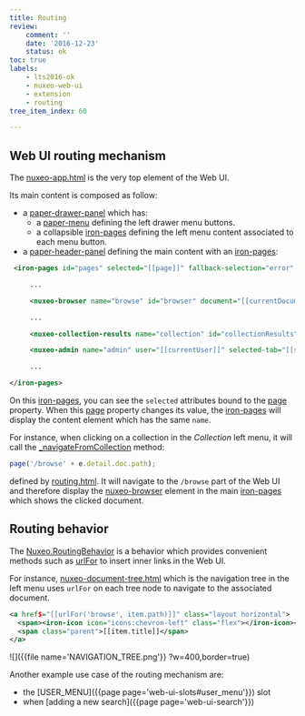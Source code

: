 ```yaml
---
title: Routing
review:
    comment: ''
    date: '2016-12-23'
    status: ok
toc: true
labels:
    - lts2016-ok
    - nuxeo-web-ui
    - extension
    - routing
tree_item_index: 60

---
```

## Web UI routing mechanism

The [nuxeo-app.html](https://github.com/nuxeo/nuxeo-web-ui/blob/0.8/elements/nuxeo-app/nuxeo-app.html#L34) is the very top element of the Web UI.

Its main content is composed as follow:
 - a [paper-drawer-panel](https://github.com/nuxeo/nuxeo-web-ui/blob/0.8/elements/nuxeo-app/nuxeo-app.html#L307) which has:
   - a [paper-menu](https://github.com/nuxeo/nuxeo-web-ui/blob/0.8/elements/nuxeo-app/nuxeo-app.html#L317) defining the left drawer menu buttons.
   - a collapsible [iron-pages](https://github.com/nuxeo/nuxeo-web-ui/blob/0.8/elements/nuxeo-app/nuxeo-app.html#L336) defining the left menu content associated to each menu button.
 - a [paper-header-panel](https://github.com/nuxeo/nuxeo-web-ui/blob/0.8/elements/nuxeo-app/nuxeo-app.html#L426) defining the main content with an [iron-pages](https://github.com/nuxeo/nuxeo-web-ui/blob/0.8/elements/nuxeo-app/nuxeo-app.html#L428):


```xml
 <iron-pages id="pages" selected="[[page]]" fallback-selection="error" attr-for-selected="name" selected-attribute="visible" class="flex">

     ...

     <nuxeo-browser name="browse" id="browser" document="[[currentDocument]]" selected-tab="{{docAction}}" clipboard="[[clipboard]]"></nuxeo-browser>

     ...

     <nuxeo-collection-results name="collection" id="collectionResults" on-navigate="_navigateFromCollection"></nuxeo-collection-results>

     <nuxeo-admin name="admin" user="[[currentUser]]" selected-tab="[[selectedAdminTab]]" entity="[[entity]]"></nuxeo-admin>

     ...

</iron-pages>
```

On this [iron-pages](https://github.com/nuxeo/nuxeo-web-ui/blob/0.8/elements/nuxeo-app/nuxeo-app.html#L428), you can see the `selected` attributes bound to the [page](https://github.com/nuxeo/nuxeo-web-ui/blob/0.8/elements/nuxeo-app/nuxeo-app.html#L513) property. When this [page](https://github.com/nuxeo/nuxeo-web-ui/blob/0.8/elements/nuxeo-app/nuxeo-app.html#L513) property changes its value, the [iron-pages](https://github.com/nuxeo/nuxeo-web-ui/blob/0.8/elements/nuxeo-app/nuxeo-app.html#L428) will display the content element which has the same `name`.

For instance, when clicking on a collection in the *Collection* left menu, it will call the [_navigateFromCollection](https://github.com/nuxeo/nuxeo-web-ui/blob/0.8/elements/nuxeo-app/nuxeo-app.html#L695) method:

```javascript
page('/browse' + e.detail.doc.path);
```
defined by [routing.html](https://github.com/nuxeo/nuxeo-web-ui/blob/master/elements/routing.html#L54). It will navigate to the `/browse` part of the Web UI and therefore display the [nuxeo-browser](https://github.com/nuxeo/nuxeo-web-ui/blob/0.8/elements/nuxeo-app/nuxeo-app.html#L445) element in the main [iron-pages](https://github.com/nuxeo/nuxeo-web-ui/blob/0.8/elements/nuxeo-app/nuxeo-app.html#L428) which shows the clicked document.

## Routing behavior

The [Nuxeo.RoutingBehavior](https://github.com/nuxeo/nuxeo-ui-elements/blob/0.8/nuxeo-routing-behavior.html) is a behavior which provides convenient methods such as [urlFor](https://github.com/nuxeo/nuxeo-ui-elements/blob/0.8/nuxeo-routing-behavior.html#L37) to insert inner links in the Web UI.

For instance, [nuxeo-document-tree.html](https://github.com/nuxeo/nuxeo-web-ui/blob/0.8/elements/nuxeo-document-tree/nuxeo-document-tree.html#L164) which is the navigation tree in the left menu uses `urlFor` on each tree node to navigate to the associated document.

```xml
<a href$="[[urlFor('browse', item.path)]]" class="layout horizontal">
  <span><iron-icon icon="icons:chevron-left" class="flex"></iron-icon></span>
  <span class="parent">[[item.title]]</span>
</a>
```
![]({{file name='NAVIGATION_TREE.png'}} ?w=400,border=true)


Another example use case of the routing mechanism are:
 - the [USER_MENU]({{page page='web-ui-slots#user_menu'}}) slot
 - when [adding a new search]({{page page='web-ui-search'}})
